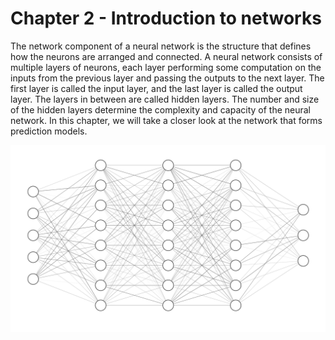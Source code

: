 # Chapter 2 - Introduction to networks

The network component of a neural network is the structure that defines how the neurons are arranged and connected. A neural network consists of multiple layers of neurons, each layer performing some computation on the inputs from the previous layer and passing the outputs to the next layer. The first layer is called the input layer, and the last layer is called the output layer. The layers in between are called hidden layers. The number and size of the hidden layers determine the complexity and capacity of the neural network. In this chapter, we will take a closer look at the network that forms prediction models.

![Neural network](../assets/images/nn_5-8-8-8-3.png)